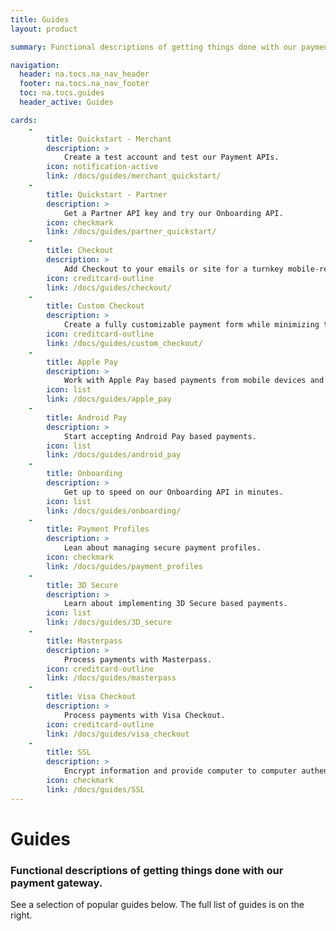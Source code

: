 ```yaml
---
title: Guides
layout: product

summary: Functional descriptions of getting things done with our payment gateway.

navigation:
  header: na.tocs.na_nav_header
  footer: na.tocs.na_nav_footer
  toc: na.tocs.guides
  header_active: Guides

cards:
    -                
        title: Quickstart - Merchant
        description: >
            Create a test account and test our Payment APIs.
        icon: notification-active
        link: /docs/guides/merchant_quickstart/
    -
        title: Quickstart - Partner
        description: >
            Get a Partner API key and try our Onboarding API.
        icon: checkmark
        link: /docs/guides/partner_quickstart/
    -
        title: Checkout
        description: >
            Add Checkout to your emails or site for a turnkey mobile-ready payment flow.
        icon: creditcard-outline
        link: /docs/guides/checkout/
    -
        title: Custom Checkout
        description: >
            Create a fully customizable payment form while minimizing the scope of your PCI compliance.
        icon: creditcard-outline
        link: /docs/guides/custom_checkout/
    -
        title: Apple Pay
        description: >
            Work with Apple Pay based payments from mobile devices and the Web.
        icon: list
        link: /docs/guides/apple_pay
    -
        title: Android Pay
        description: >
            Start accepting Android Pay based payments.
        icon: list
        link: /docs/guides/android_pay      
    -
        title: Onboarding
        description: >
            Get up to speed on our Onboarding API in minutes.
        icon: list
        link: /docs/guides/onboarding/
    -
        title: Payment Profiles
        description: >
            Lean about managing secure payment profiles.
        icon: checkmark
        link: /docs/guides/payment_profiles
    -
        title: 3D Secure
        description: >
            Learn about implementing 3D Secure based payments.
        icon: list
        link: /docs/guides/3D_secure
    -
        title: Masterpass
        description: >
            Process payments with Masterpass.
        icon: creditcard-outline
        link: /docs/guides/masterpass
    -
        title: Visa Checkout
        description: >
            Process payments with Visa Checkout.
        icon: creditcard-outline
        link: /docs/guides/visa_checkout
    -
        title: SSL
        description: >
            Encrypt information and provide computer to computer authentication.
        icon: checkmark
        link: /docs/guides/SSL
---
```


# Guides

### Functional descriptions of getting things done with our payment gateway.

See a selection of popular guides below. The full list of guides is on the right.
